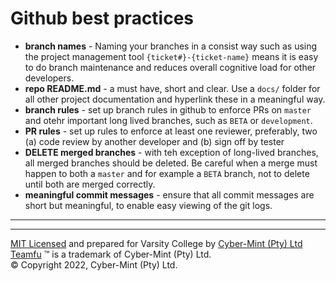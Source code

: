 # Github best practices

* **branch names** - Naming your branches in a consist way such as using the project management tool `{ticket#}-{ticket-name}` means it is easy to do branch maintenance and reduces overall cognitive load for other developers.
* **repo README.md** - a must have, short and clear. Use a `docs/` folder for all other project documentation and hyperlink these in a meaningful way.
* **branch rules** - set up branch rules in github to enforce PRs on `master` and otehr important long lived branches, such as `BETA` or `development`.
* **PR rules** - set up rules to enforce at least one reviewer, preferably, two (a) code review by another developer and (b) sign off by tester
* **DELETE merged branches** - with teh exception of long-lived branches, all merged branches should be deleted.  Be careful when a merge must happen to both a `master` and for example a `BETA` branch, not to delete until both are merged correctly.
* **meaningful commit messages** - ensure that all commit messages are short but meaningful, to enable easy viewing of the git logs.
* **


---
[MIT Licensed](LICENSE) and prepared for Varsity College by [Cyber-Mint (Pty) Ltd](https://www.cyber-mint.com)<br>
[Teamfu](https://teamfu.tech) &trade; is a trademark of Cyber-Mint (Pty) Ltd.<br>
&copy; Copyright 2022, Cyber-Mint (Pty) Ltd.